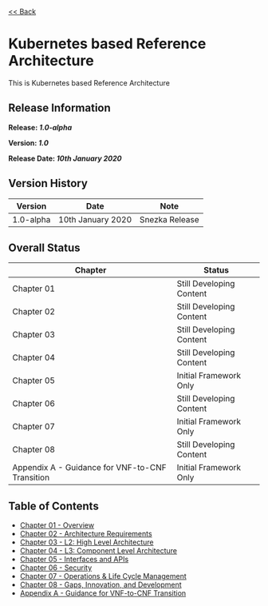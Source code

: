[<< Back](../)

# Kubernetes based Reference Architecture

This is Kubernetes based Reference Architecture

## Release Information
**Release: _1.0-alpha_**

**Version: _1.0_**

**Release Date: _10th January 2020_**

## Version History

| Version | Date | Note
| --- | --- | --- |
| 1.0-alpha | 10th January 2020 | Snezka Release|


## Overall Status

| Chapter | Status |
| --- | --- |
| Chapter 01 | Still Developing Content |
| Chapter 02 | Still Developing Content |
| Chapter 03 | Still Developing Content |
| Chapter 04 | Still Developing Content |
| Chapter 05 | Initial Framework Only |
| Chapter 06 | Still Developing Content |
| Chapter 07 | Initial Framework Only |
| Chapter 08 | Still Developing Content |
| Appendix A - Guidance for VNF-to-CNF Transition | Initial Framework Only |


## Table of Contents
* [Chapter 01 - Overview](chapters/chapter01.md)
* [Chapter 02 - Architecture Requirements](chapters/chapter02.md)
* [Chapter 03 - L2: High Level Architecture](chapters/chapter03.md)
* [Chapter 04 - L3: Component Level Architecture](chapters/chapter04.md)
* [Chapter 05 - Interfaces and APIs](chapters/chapter05.md)
* [Chapter 06 - Security](chapters/chapter06.md)
* [Chapter 07 - Operations & Life Cycle Management](chapters/chapter07.md)
* [Chapter 08 - Gaps, Innovation, and Development](chapters/chapter08.md)
* [Appendix A - Guidance for VNF-to-CNF Transition](chapters/appendix-a.md)

